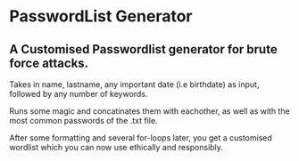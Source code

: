 # PasswordList Generator
## A Customised Passwordlist generator for brute force attacks. 

Takes in name, lastname, any important date (i.e birthdate) as input, followed by any number of keywords.

Runs some magic and concatinates them with eachother, as well as with the most common passwords of the .txt file. 

After some formatting and several for-loops later, you get a customised wordlist which you can now use ethically and responsibly.

